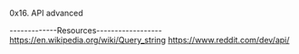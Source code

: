 0x16. API advanced

-------------Resources------------------
https://en.wikipedia.org/wiki/Query_string
https://www.reddit.com/dev/api/